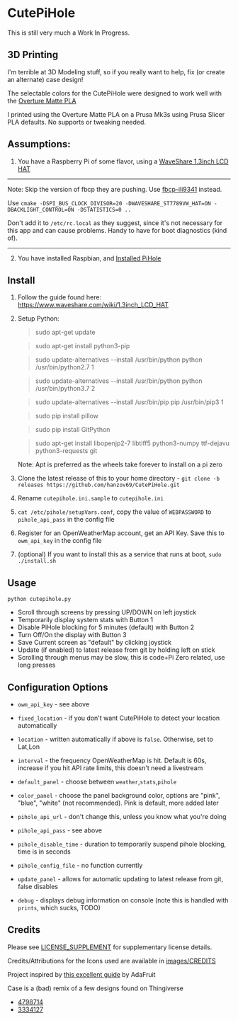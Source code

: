 # CutePiHole

This is still very much a Work In Progress. 

## 3D Printing
I'm terrible at 3D Modeling stuff, so if you really want to help, fix (or create an alternate) case design!

The selectable colors for the CutePiHole were designed to work well with the [Overture Matte PLA](https://amzn.to/3i5SWjl)

I printed using the Overture Matte PLA on a Prusa Mk3s using Prusa Slicer PLA defaults. No supports or tweaking needed. 

## Assumptions:

1. You have a Raspberry Pi of some flavor, using a [WaveShare 1.3inch LCD HAT](https://amzn.to/3wD4akS)
***
Note: Skip the version of fbcp they are pushing. Use [fbcp-ili9341](https://github.com/juj/fbcp-ili9341) instead. 

Use
`cmake -DSPI_BUS_CLOCK_DIVISOR=20 -DWAVESHARE_ST7789VW_HAT=ON -DBACKLIGHT_CONTROL=ON -DSTATISTICS=0 ..`

Don't add it to `/etc/rc.local` as they suggest, since it's not necessary for this app and can cause problems. Handy to have for boot diagnostics (kind of).
***
2. You have installed Raspbian, and [Installed PiHole](https://github.com/pi-hole/pi-hole/#one-step-automated-install)

## Install
1. Follow the guide found here: https://www.waveshare.com/wiki/1.3inch_LCD_HAT
2. Setup Python:

    >sudo apt-get update

    >sudo apt-get install python3-pip 
    
    >sudo update-alternatives --install /usr/bin/python python /usr/bin/python2.7 1
    
    >sudo update-alternatives --install /usr/bin/python python /usr/bin/python3.7 2
    
    >sudo update-alternatives --install /usr/bin/pip pip /usr/bin/pip3 1
    
    >sudo pip install pillow

    >sudo pip install GitPython
    
    >sudo apt-get install libopenjp2-7 libtiff5 python3-numpy ttf-dejavu python3-requests git

    Note: Apt is preferred as the wheels take forever to install on a pi zero
3. Clone the latest release of this to your home directory - `git clone -b releases https://github.com/hanzov69/CutePiHole.git`
4. Rename `cutepihole.ini.sample` to `cutepihole.ini`
5. `cat /etc/pihole/setupVars.conf`, copy the value of `WEBPASSWORD` to `pihole_api_pass` in the config file
6. Register for an OpenWeatherMap account, get an API Key. Save this to `owm_api_key` in the config file
7. (optional) If you want to install this as a service that runs at boot, `sudo ./install.sh`

## Usage
`python cutepihole.py`

- Scroll through screens by pressing UP/DOWN on left joystick
- Temporarily display system stats with Button 1
- Disable PiHole blocking for 5 minutes (default) with Button 2
- Turn Off/On the display with Button 3
- Save Current screen as "default" by clicking joystick
- Update (if enabled) to latest release from git by holding left on stick
- Scrolling through menus may be slow, this is code+Pi Zero related, use long presses

## Configuration Options
- `owm_api_key` - see above
- `fixed_location` - if you don't want CutePiHole to detect your location automatically
- `location` - written automatically if above is `false`. Otherwise, set to Lat,Lon
- `interval` - the frequency OpenWeatherMap is hit. Default is 60s, increase if you hit API rate limits, this doesn't need a livestream

- `default_panel` - choose between `weather`,`stats`,`pihole`
- `color_panel` - choose the panel background color, options are "pink", "blue", "white" (not recommended). Pink is default, more added later

- `pihole_api_url` - don't change this, unless you know what you're doing
- `pihole_api_pass` - see above
- `pihole_disable_time` - duration to temporarily suspend pihole blocking, time is in seconds
- `pihole_config_file` - no function currently

- `update_panel` - allows for automatic updating to latest release from git, false disables
- `debug` - displays debug information on console (note this is handled with `prints`, which sucks, TODO)

## Credits
Please see [LICENSE_SUPPLEMENT](LICENSE_SUPPLEMENT) for supplementary license details.

Credits/Attributions for the Icons used are available in [images/CREDITS](images/CREDITS)

Project inspired by [this excellent guide](https://learn.adafruit.com/pi-hole-ad-blocker-with-pi-zero-w/install-pi-hole) by AdaFruit

Case is a (bad) remix of a few designs found on Thingiverse
- [4798714](https://www.thingiverse.com/thing:4798714)
- [3334127](https://www.thingiverse.com/thing:3334127)
